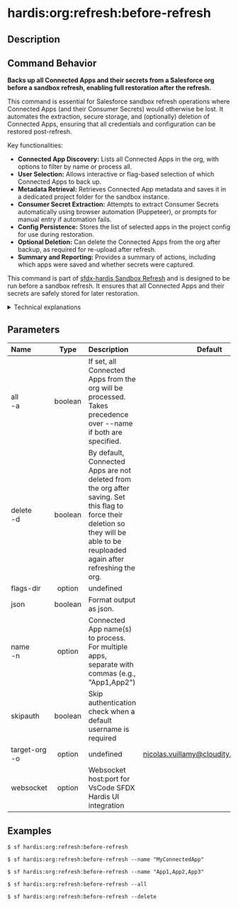 <!-- This file has been generated with command 'sf hardis:doc:plugin:generate'. Please do not update it manually or it may be overwritten -->
# hardis:org:refresh:before-refresh

## Description


## Command Behavior

**Backs up all Connected Apps and their secrets from a Salesforce org before a sandbox refresh, enabling full restoration after the refresh.**

This command is essential for Salesforce sandbox refresh operations where Connected Apps (and their Consumer Secrets) would otherwise be lost. It automates the extraction, secure storage, and (optionally) deletion of Connected Apps, ensuring that all credentials and configuration can be restored post-refresh.

Key functionalities:

- **Connected App Discovery:** Lists all Connected Apps in the org, with options to filter by name or process all.
- **User Selection:** Allows interactive or flag-based selection of which Connected Apps to back up.
- **Metadata Retrieval:** Retrieves Connected App metadata and saves it in a dedicated project folder for the sandbox instance.
- **Consumer Secret Extraction:** Attempts to extract Consumer Secrets automatically using browser automation (Puppeteer), or prompts for manual entry if automation fails.
- **Config Persistence:** Stores the list of selected apps in the project config for use during restoration.
- **Optional Deletion:** Can delete the Connected Apps from the org after backup, as required for re-upload after refresh.
- **Summary and Reporting:** Provides a summary of actions, including which apps were saved and whether secrets were captured.

This command is part of [sfdx-hardis Sandbox Refresh](https://sfdx-hardis.cloudity.com/salesforce-sandbox-refresh/) and is designed to be run before a sandbox refresh. It ensures that all Connected Apps and their secrets are safely stored for later restoration.

<details markdown="1">
<summary>Technical explanations</summary>

- **Salesforce CLI Integration:** Uses `sf org list metadata` and other CLI commands to discover and retrieve Connected Apps.
- **Metadata Handling:** Saves Connected App XML files in a dedicated folder under `scripts / sandbox - refresh / <sandbox-folder > `.
- **Consumer Secret Handling:** Uses Puppeteer to automate browser login and extraction of Consumer Secrets, falling back to manual prompts if needed.
- **Config Management:** Updates `config /.sfdx - hardis.yml` with the list of selected apps for later use.
- **Deletion Logic:** Optionally deletes Connected Apps from the org (required for re-upload after refresh), with user confirmation unless running in CI or with `--delete ` flag.
- **Error Handling:** Provides detailed error messages and guidance if retrieval or extraction fails.

</details>


## Parameters

|Name|Type|Description|Default|Required|Options|
|:---|:--:|:----------|:-----:|:------:|:-----:|
|all<br/>-a|boolean|If set, all Connected Apps from the org will be processed. Takes precedence over --name if both are specified.||||
|delete<br/>-d|boolean|By default, Connected Apps are not deleted from the org after saving. Set this flag to force their deletion so they will be able to be reuploaded again after refreshing the org.||||
|flags-dir|option|undefined||||
|json|boolean|Format output as json.||||
|name<br/>-n|option|Connected App name(s) to process. For multiple apps, separate with commas (e.g., "App1,App2")||||
|skipauth|boolean|Skip authentication check when a default username is required||||
|target-org<br/>-o|option|undefined|nicolas.vuillamy@cloudity.com.playnico|||
|websocket|option|Websocket host:port for VsCode SFDX Hardis UI integration||||

## Examples

```shell
$ sf hardis:org:refresh:before-refresh
```

```shell
$ sf hardis:org:refresh:before-refresh --name "MyConnectedApp"
```

```shell
$ sf hardis:org:refresh:before-refresh --name "App1,App2,App3"
```

```shell
$ sf hardis:org:refresh:before-refresh --all
```

```shell
$ sf hardis:org:refresh:before-refresh --delete
```


